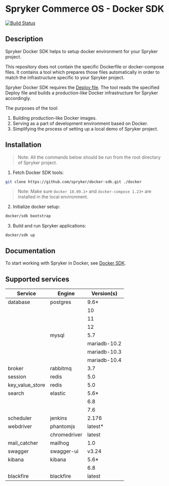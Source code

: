 # Spryker Commerce OS - Docker SDK
[![Build Status](https://travis-ci.com/spryker/docker-sdk.svg?branch=master)](https://travis-ci.com/spryker/docker-sdk)

## Description

Spryker Docker SDK helps to setup docker environment for your Spryker project.

This repository does not contain the specific Dockerfile or docker-compose files.
It contains a tool which prepares those files automatically in order to match the infrastructure specific to your Spryker project.

Spryker Docker SDK requires the [Deploy file](https://documentation.spryker.com/docs/deploy-file-reference-10).
The tool reads the specified Deploy file and builds a production-like Docker infrastructure for Spryker accordingly.

The purposes of the tool:

1. Building production-like Docker images.
1. Serving as a part of development environment based on Docker.
1. Simplifying the process of setting up a local demo of Spryker project.

## Installation
> Note: All the commands below should be run from the root directory of Spryker project.

1. Fetch Docker SDK tools:
```bash
git clone https://github.com/spryker/docker-sdk.git ./docker
```

> Note: Make sure `docker 18.09.1+` and `docker-compose 1.23+` are installed in the local environment.


2. Initialize docker setup:

```bash
docker/sdk bootstrap
```

3. Build and run Spryker applications:
```
docker/sdk up
```

## Documentation

To start working with Spryker in Docker, see [Docker SDK](https://documentation.spryker.com/docs/docker-sdk).

## Supported services

| Service  | Engine  | Version(s)  |
|---|---|---|
| database  | postgres  | 9.6*  |
|   |   | 10  |
|   |   | 11  |
|   |   | 12  |
|   | mysql  | 5.7  |
|   |   | mariadb-10.2  |
|   |   | mariadb-10.3  |
|   |   | mariadb-10.4  |
| broker  | rabbitmq  | 3.7  |
| session  | redis  | 5.0  |
| key_value_store  | redis  | 5.0  |
| search  | elastic  | 5.6*  |
|   |   | 6.8  |
|   |   | 7.6  |
| scheduler  | jenkins  | 2.176  |
| webdriver  | phantomjs  | latest* |
|   | chromedriver  | latest |
| mail_catcher  | mailhog  | 1.0  |
| swagger  | swagger-ui  | v3.24  |
| kibana  | kibana  | 5.6* |
|   |   | 6.8 |
| blackfire  | blackfire  | latest |
